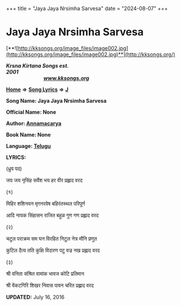 +++
title = "Jaya Jaya Nrsimha Sarvesa"
date = "2024-08-07"
+++

# Jaya Jaya Nrsimha Sarvesa
[**![http://kksongs.org/image_files/image002.jpg](http://kksongs.org/image_files/image002.jpg)**](http://kksongs.org/)

**_Krsna Kirtana Songs est. 2001_**                                                                                                                                                 **_www.kksongs.org_**

**[Home](http://kksongs.org/)** **⇒** **[Song Lyrics](http://kksongs.org/lyrics.html)** **⇒** **[J](http://kksongs.org/songs/song_j.html)**

**Song Name: Jaya Jaya Nrsimha Sarvesa**

**Official Name: None**

**Author: [Annamacarya](http://kksongs.org/authors/list/annamacarya.html)**

**Book Name: None**

**Language: [Telugu](http://kksongs.org/language/list/telugu.html)**

**LYRICS:**

(ध्रुव पद)

जय जय नृसिंह सर्वेश भय हर वीर प्रह्लाद वरद

(१)

मिहिर शशिनयन मृगनरवेष बहिरंतस्थल परिपूर्ण

आदि नायक सिंहासन राजित बहुळ गुण गण प्रह्लाद वरद

(२)

चटुल पराक्रम सम घन विरहित निटुल नेत्र मौनि प्रणुत

कुटिल दैत्य तति कुक्षि विदारण पटु वज्र नख प्रह्लाद वरद

(३)

श्री वनिता संश्रित वामांक भावज कोटि प्रतिमान

श्री वेंकटगिरि शिखर निवास पावन चरित प्रह्लाद वरद

**UPDATED:** July 16, 2016